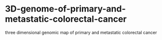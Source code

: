 # 3D-genome-of-primary-and-metastatic-colorectal-cancer
three dimensional genomic map of primary and metastatic colorectal cancer
